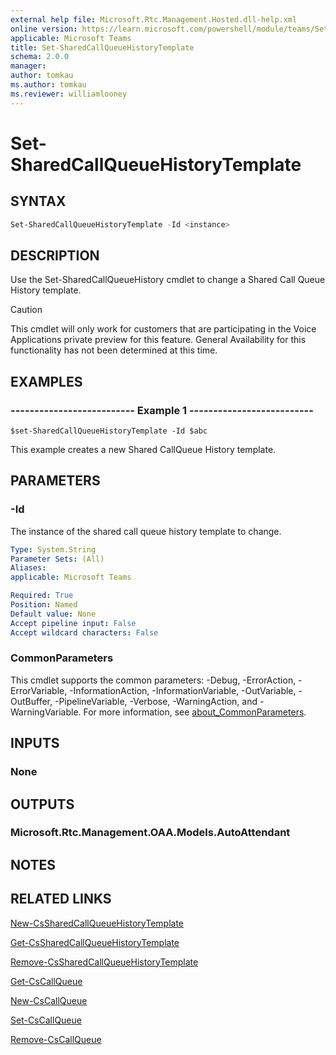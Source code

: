 ```yaml
---
external help file: Microsoft.Rtc.Management.Hosted.dll-help.xml
online version: https://learn.microsoft.com/powershell/module/teams/Set-SharedCallQueueHistoryTemplate
applicable: Microsoft Teams
title: Set-SharedCallQueueHistoryTemplate
schema: 2.0.0
manager: 
author: tomkau
ms.author: tomkau
ms.reviewer: williamlooney
---
```


# Set-SharedCallQueueHistoryTemplate

## SYNTAX

```powershell
Set-SharedCallQueueHistoryTemplate -Id <instance>
```

## DESCRIPTION
Use the Set-SharedCallQueueHistory cmdlet to change a Shared Call Queue History template.

> [!CAUTION]
> This cmdlet will only work for customers that are participating in the Voice Applications private preview for this feature. General Availability for this functionality has not been determined at this time.

## EXAMPLES

### -------------------------- Example 1 --------------------------
```
$set-SharedCallQueueHistoryTemplate -Id $abc
```

This example creates a new Shared CallQueue History template.

## PARAMETERS

### -Id
The instance of the shared call queue history template to change.

```yaml
Type: System.String
Parameter Sets: (All)
Aliases:
applicable: Microsoft Teams

Required: True
Position: Named
Default value: None
Accept pipeline input: False
Accept wildcard characters: False
```


### CommonParameters
This cmdlet supports the common parameters: -Debug, -ErrorAction, -ErrorVariable, -InformationAction, -InformationVariable, -OutVariable, -OutBuffer, -PipelineVariable, -Verbose, -WarningAction, and -WarningVariable. For more information, see [about_CommonParameters](https://go.microsoft.com/fwlink/?LinkID=113216).

## INPUTS

### None

## OUTPUTS

### Microsoft.Rtc.Management.OAA.Models.AutoAttendant

## NOTES

## RELATED LINKS

[New-CsSharedCallQueueHistoryTemplate](./New-CsSharedCallQueueHistoryTemplate.md)

[Get-CsSharedCallQueueHistoryTemplate](./Get-CsSharedCallQueueHistoryTemplate.md)

[Remove-CsSharedCallQueueHistoryTemplate](./Remove-CsSharedCallQueueHistoryTemplate.md)

[Get-CsCallQueue](./Get-CsCallQueue.md)

[New-CsCallQueue](./New-CsCallQueue.md)

[Set-CsCallQueue](./Set-CsCallQueue.md)

[Remove-CsCallQueue](./Remove-CsCallQueue.md)



